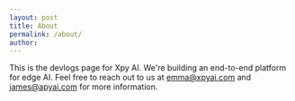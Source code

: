 ```yaml
---
layout: post
title: About
permalink: /about/
author: 
---
```


This is the devlogs page for Xpy AI. We're building an end-to-end platform for edge AI. Feel free to reach out to us at [emma@xpyai.com](mailto:emma@xpyai.com) and [james@apyai.com](mailto:james@apyai.com) for more information.


